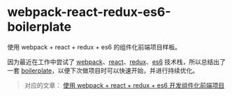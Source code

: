 # webpack-react-redux-es6-boilerplate
使用 webpack + react + redux + es6 的组件化前端项目样板。

因为最近在工作中尝试了 [webpack](https://github.com/webpack/webpack)、[react](https://github.com/facebook/react)、[redux](https://github.com/reactjs/redux)、[es6](http://babeljs.io/docs/learn-es2015/) 技术栈，所以总结出了一套 [boilerplate](https://github.com/xiaoyann/webpack-react-redux-es6-boilerplate)，以便下次做项目时可以快速开始，并进行持续优化。

> 对应的文章： [使用 webpack + react + redux + es6 开发组件化前端项目](https://52dachu.com/post/201606271753.html)

